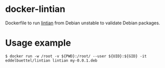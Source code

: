 
docker-lintian
==============

Dockerfile to run [lintian](https://packages.debian.org/sid/lintian) from
Debian unstable to validate Debian packages.

# Usage example

```
$ docker run -w /root -v ${PWD}:/root/ --user ${UID}:${GID} -it eddelbuettel/lintian lintian my-0.0.1.deb
```
